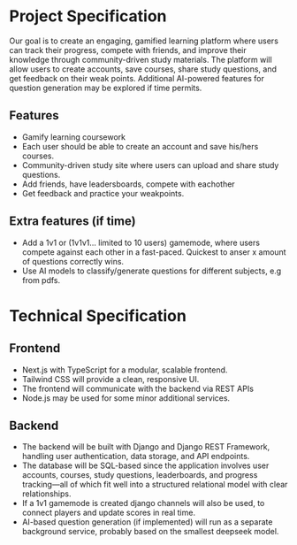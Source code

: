 # Project Specification

Our goal is to create an engaging, gamified learning platform where users can track their progress, compete with friends, and improve their knowledge through community-driven study materials. The platform will allow users to create accounts, save courses, share study questions, and get feedback on their weak points. Additional AI-powered features for question generation may be explored if time permits.

## Features
- Gamify learning coursework
- Each user should be able to create an account and save his/hers courses.
- Community-driven study site where users can upload and share study questions.
- Add friends, have leadersboards, compete with eachother
- Get feedback and practice your weakpoints.

## Extra features (if time)
- Add a 1v1 or (1v1v1... limited to 10 users) gamemode, where users compete against each other in a fast-paced. Quickest to anser x amount of questions correctly wins.
- Use AI models to classify/generate questions for different subjects, e.g from pdfs.

# Technical Specification

## Frontend
- Next.js with TypeScript for a modular, scalable frontend. 
- Tailwind CSS will provide a clean, responsive UI.
- The frontend will communicate with the backend via REST APIs
- Node.js may be used for some minor additional services.

## Backend
- The backend will be built with Django and Django REST Framework, handling user authentication, data storage, and API endpoints.
- The database will be SQL-based since the application involves user accounts, courses, study questions, leaderboards, and progress tracking—all of which fit well into a structured relational model with clear relationships. 
- If a 1v1 gamemode is created django channels will also be used, to connect players and update scores in real time.
- AI-based question generation (if implemented) will run as a separate background service, probably based on the smallest deepseek model.
